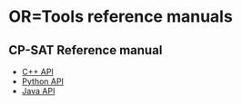 # OR=Tools reference manuals

## CP-SAT Reference manual

- [C++ API](cp_sat/cpp/index.html)
- [Python API](cp-sat/python/reference.md)
- [Java API](cp-sat/java/README.md)




